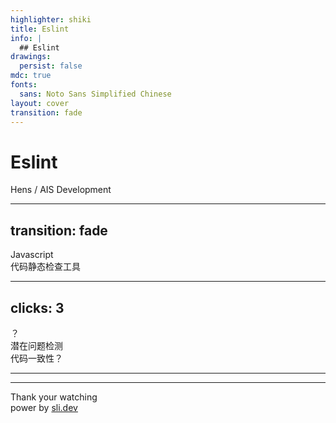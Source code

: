 ```yaml
---
highlighter: shiki
title: Eslint
info: |
  ## Eslint
drawings:
  persist: false
mdc: true
fonts:
  sans: Noto Sans Simplified Chinese
layout: cover
transition: fade
---
```


<h1 color-primary text-16 font-500>Eslint</h1>

Hens / <span text-3>AIS Development</span>   



---
transition: fade
---

<div h-full flex flex-col justify-center items-center>
  <div >
    <div v-click="1" text-8 class="bg-primary/30 inline-block rounded-2 px-3 color-primary"  
      v-motion
      :initial="{ y: 10 }"
      :enter="{ y: 0 }">
      Javascript
    </div>
    <div text-16 font-500 leading-16  
      v-motion
      color-primary
      :initial="{ y: -10 }"       
      :enter="{ y: -30 }"
      :click-1="{ y: 0 }"
      >
      代码静态检查工具
    </div>
  </div>
</div>




---
clicks: 3
---



<div h-full w-full flex justify-center items-center>
  <div class="rounded-2 color-primary text-30 font-500 text-center"  
    v-motion
    :initial="{ x: 140 }"
    :enter="{ x: 150 }"
    :click-1="{ x: -20 }"
    >
    ？
  </div>

  <div leading-14>
    <div v-click="2" text-12 
      v-motion 
      :initial="{ y: 20 }" 
      :enter="{ y: 30 }"
      :click-3="{ y: 0 }"
      >
      潜在问题检测
    </div>
    <div v-click="3" text-12
      v-motion 
      :initial="{ y: -10 }" 
      :enter="{ y: 0 }"
    >
    代码一致性？
    </div>
  </div>
</div>




---


<div h-full w-full flex justify-center items-center>
  <Range text="Eslint" :size="100" bg="250, 59%, 48%"/>
  <Range text="Biome" :size="100" bg="213, 94%, 68%"/>
  <Range text="Oxlint" :size="100" bg="177, 73%, 72%"/>
  <Range text="Other" :size="100" bg="342, 61%, 67%"/>
  
</div>






---

<div h-full flex flex-col items-center justify-center>
  <div class="slide-text-primary text-20 color-primary">Thank your watching</div>
  <div w-full text-right mr-45 color-gray-300>
    <span>power by </span>
    <a href="https://github.com/sujianqingfeng/talks">
      sli.dev
    </a>
  </div>
</div>
